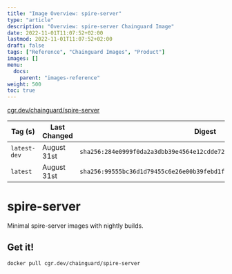 ```yaml
---
title: "Image Overview: spire-server"
type: "article"
description: "Overview: spire-server Chainguard Image"
date: 2022-11-01T11:07:52+02:00
lastmod: 2022-11-01T11:07:52+02:00
draft: false
tags: ["Reference", "Chainguard Images", "Product"]
images: []
menu:
  docs:
    parent: "images-reference"
weight: 500
toc: true
---
```


[cgr.dev/chainguard/spire-server](https://github.com/chainguard-images/images/tree/main/images/spire-server)

| Tag (s)       | Last Changed | Digest                                                                    |
|---------------|--------------|---------------------------------------------------------------------------|
|  `latest-dev` | August 31st  | `sha256:284e0999f0da2a3dbb39e4564e12cdde7258b0bd92dde1a4292b387ae0328ae0` |
|  `latest`     | August 31st  | `sha256:99555bc36d1d79455c6e26e00b39febd1fde5a899b498248ca15fbbca6ab2b8a` |

# spire-server

Minimal spire-server images with nightly builds.

## Get it!

```shell
docker pull cgr.dev/chainguard/spire-server
```
